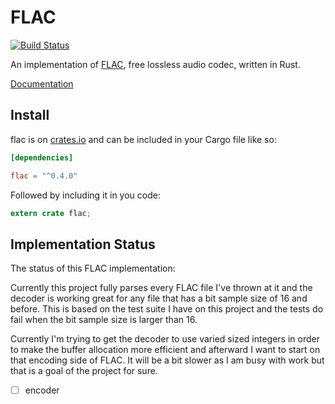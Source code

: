 # FLAC

[![Build Status](https://travis-ci.org/sourrust/flac.svg?branch=master)](https://travis-ci.org/sourrust/flac)

An implementation of [FLAC][flac], free lossless audio codec, written in
Rust.

[Documentation][documentation]

## Install

flac is on [crates.io][crates] and can be included in your Cargo file
like so:

```toml
[dependencies]

flac = "^0.4.0"
```

Followed by including it in you code:

```rust
extern crate flac;
```

## Implementation Status

The status of this FLAC implementation:

Currently this project fully parses every FLAC file I've thrown at it
and the decoder is working great for any file that has a bit sample size
of 16 and before. This is based on the test suite I have on this project
and the tests do fail when the bit sample size is larger than 16.

Currently I'm trying to get the decoder to use varied sized integers in
order to make the buffer allocation more efficient and afterward I want
to start on that encoding side of FLAC. It will be a bit slower as I am
busy with work but that is a goal of the project for sure.

- [ ] encoder

[flac]: https://xiph.org/flac
[documentation]: https://sourrust.github.io/flac
[crates]: https://crates.io/crates/flac/
